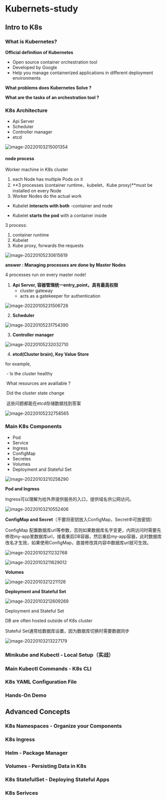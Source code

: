 # Kubernets-study

## Intro to K8s

### What is Kubernetes?

**Official definition of Kubernetes**

- Open source container orchestration tool
- Developed by Google
- Help you manage containerized applications in different deployment environments

**What problems does Kubernetes Solve ?**





**What are the tasks of an orchestration tool ?**





### K8s Architecture

- Api Server
- Scheduler
- Controller manager
- etcd

![image-20220103215001354](/home/hjw/.config/Typora/typora-user-images/image-20220103215001354.png)



#### node process

Worker machine in K8s cluster

1) each Node has multiple Pods on it
2) **3 processes (container runtime、kubelet、Kube proxy)**must be installed on every Node
3) Worker Nodes do the actual work

- Kubelet **interacts with both** -container and node

- Kubelet **starts the pod** with a container inside

3 process:

1. container runtime
2. Kubelet
3. Kube proxy, forwards the requests 







![image-20220105230615619](/home/hjw/.config/Typora/typora-user-images/image-20220105230615619.png)

**answer :	Managing processes are done by Master Nodes**



4 processes run on every master node!

1. **Api Server, 容器管理统一entry_point，具有最高权限**
   - cluster gateway
   - acts as a gatekeeper for authentication



![image-20220105231506726](/home/hjw/.config/Typora/typora-user-images/image-20220105231506726.png)

2. **Scheduler**

![image-20220105231754390](/home/hjw/.config/Typora/typora-user-images/image-20220105231754390.png)

3. **Controller manager**

![image-20220105232032710](/home/hjw/.config/Typora/typora-user-images/image-20220105232032710.png)

4. **etcd(Cluster brain), Key Value Store** 

for example, 

​        	- Is the cluster healthy

​             What resources are availiable ?

​             Did the cluster state change

​             这些问题都能在etcd存储数据找到答案

![image-20220105232758565](/home/hjw/.config/Typora/typora-user-images/image-20220105232758565.png)











### Main K8s Components

- Pod
- Service
- Ingress
- ConfigMap
- Secretes
- Volumes
- Deployment and Stateful Set

![image-20220103210258290](/home/hjw/.config/Typora/typora-user-images/image-20220103210258290.png)





**Pod and Ingress**

Ingress可以理解为给外界提供服务的入口，提供域名供公网访问。

![image-20220103210552406](/home/hjw/.config/Typora/typora-user-images/image-20220103210552406.png)



**ConfigMap and Secret**（不要将密钥放入ConfigMap，Secret中可放密钥）

ConfigMap 配置数据库url等参数，否则如果数据库名字变更，内网访问时需要先修改my-app里数据库url，接着重启DB容器，然后重启my-app容器，此时数据库改名才生效，如果使用ConfigMap，直接修改其内容中数据库url就可生效。

![image-20220103211232768](/home/hjw/.config/Typora/typora-user-images/image-20220103211232768.png)

![image-20220103211629012](/home/hjw/.config/Typora/typora-user-images/image-20220103211629012.png)

**Volumes**

![image-20220103212211126](/home/hjw/.config/Typora/typora-user-images/image-20220103212211126.png)

**Deployment and Stateful Set**

![image-20220103212609269](/home/hjw/.config/Typora/typora-user-images/image-20220103212609269.png)

Deployment and Stateful Set

DB are often hosted outside of K8s cluster

Stateful Set通常给数据库设置，因为数据库切换时需要数据同步

![image-20220103213227179](/home/hjw/.config/Typora/typora-user-images/image-20220103213227179.png)





### Minikube and Kubectl - Local Setup（实战）





### Main Kubectl Commands - K8s CLI

### K8s YAML Configuration File

### Hands-On Demo







## Advanced Concepts

### K8s Namespaces - Organize your Components

### K8s Ingress 

### Helm - Package Manager

### Volumes - Persisting Data in K8s

### K8s StatefulSet - Deploying Stateful Apps

### K8s Serivces
